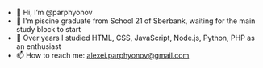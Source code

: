 - 👋 Hi, I’m @parphyonov
- 🏦 I'm piscine graduate from School 21 of Sberbank, waiting for the main study block to start
- 👀 Over years I studied HTML, CSS, JavaScript, Node.js, Python, PHP as an enthusiast
- 📫 How to reach me: alexei.parphyonov@gmail.com

<!---
parphyonov/parphyonov is a ✨ special ✨ repository because its `README.md` (this file) appears on your GitHub profile.
You can click the Preview link to take a look at your changes.
--->
